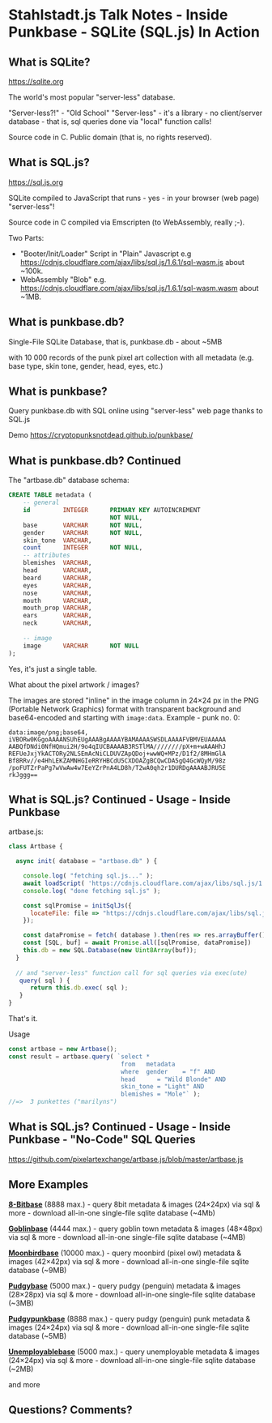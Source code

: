 # Stahlstadt.js  Talk Notes  - Inside Punkbase - SQLite (SQL.js) In Action

## What is SQLite?

<https://sqlite.org>

The world's most popular "server-less" database.  

"Server-less?!"  -  "Old School" "Server-less" - it's a library - no client/server database - 
that is,  sql queries done via "local" function calls!

Source code in C.  Public domain (that is, no rights reserved).





## What is SQL.js?

<https://sql.js.org>

SQLite compiled to JavaScript that runs - yes - in your browser (web page) "server-less"!  

Source code in C compiled via Emscripten (to WebAssembly, really ;-).

Two Parts:

- "Booter/Init/Loader" Script in "Plain" Javascript  e.g <https://cdnjs.cloudflare.com/ajax/libs/sql.js/1.6.1/sql-wasm.js> about ~100k.
- WebAssembly "Blob"  e.g. <https://cdnjs.cloudflare.com/ajax/libs/sql.js/1.6.1/sql-wasm.wasm> about ~1MB.


## What is punkbase.db?

Single-File SQLite Database, that is, punkbase.db - about ~5MB

with 10 000 records of the punk pixel art collection
with all metadata (e.g. base type, skin tone, gender, head, eyes, etc.)


## What is punkbase?

Query punkbase.db with SQL online using "server-less" web page 
thanks to SQL.js

Demo <https://cryptopunksnotdead.github.io/punkbase/>



## What is punkbase.db?  Continued

The "artbase.db" database schema:

```sql
CREATE TABLE metadata (
    -- general
    id         INTEGER      PRIMARY KEY AUTOINCREMENT
                            NOT NULL,
    base       VARCHAR      NOT NULL,
    gender     VARCHAR      NOT NULL,
    skin_tone  VARCHAR,
    count      INTEGER      NOT NULL,
    -- attributes
    blemishes  VARCHAR,
    head       VARCHAR,
    beard      VARCHAR,
    eyes       VARCHAR,
    nose       VARCHAR,
    mouth      VARCHAR,
    mouth_prop VARCHAR,
    ears       VARCHAR,
    neck       VARCHAR,
    
    -- image
    image      VARCHAR      NOT NULL
);
```

Yes, it's just a single table.


What about the pixel artwork / images? 

The images are stored "inline" 
in the image column in 24×24 px in the PNG (Portable Network Graphics) 
format with transparent background and base64-encoded
and starting with `image:data`. Example - punk no. 0:


```
data:image/png;base64,
iVBORw0KGgoAAAANSUhEUgAAABgAAAAYBAMAAAASWSDLAAAAFVBMVEUAAAAA
AABQfDNdi0NfHQmui2H/9o4qIUCBAAAAB3RSTlMA////////pX+m+wAAAHhJ
REFUeJxjYkACTORy2NLSEmAcNiCLDUVZApQDoj+wwWQ+MPz/D1f2/8MHmGlA
Bf8RRv//e4HhLEKZAMNHGIeRRYHBCdU5CXDOAZgBCQwCDA5gQ4GcWQyM/98z
/poFUTZrPaPg7wVwAw4w7EeYZrPnA4LD8h/T2wA0qh2r1DURDgAAAABJRU5E
rkJggg==
```



## What is SQL.js? Continued  - Usage - Inside Punkbase


artbase.js:

``` js
class Artbase {

  async init( database = "artbase.db" ) {

    console.log( "fetching sql.js..." );
    await loadScript( 'https://cdnjs.cloudflare.com/ajax/libs/sql.js/1.6.1/sql-wasm.js' );
    console.log( "done fetching sql.js" );

    const sqlPromise = initSqlJs({
      locateFile: file => "https://cdnjs.cloudflare.com/ajax/libs/sql.js/1.6.1/sql-wasm.wasm"
    });

    const dataPromise = fetch( database ).then(res => res.arrayBuffer());
    const [SQL, buf] = await Promise.all([sqlPromise, dataPromise])
    this.db = new SQL.Database(new Uint8Array(buf));
  }
  
  // and "server-less" function call for sql queries via exec(ute)
   query( sql ) {
      return this.db.exec( sql );
   }
}
```

That's it.


Usage

```js
const artbase = new Artbase();
const result = artbase.query( `select *
                               from   metadata
                               where  gender    = "f" AND
                               head      = "Wild Blonde" AND
                               skin_tone = "Light" AND
                               blemishes = "Mole"` );
//=>  3 punkettes ("marilyns")
```


  

## What is SQL.js? Continued  - Usage - Inside Punkbase  - "No-Code" SQL Queries

<https://github.com/pixelartexchange/artbase.js/blob/master/artbase.js>



## More Examples

[**8-Bitbase**](8bitbase) (8888 max.) - query 8bit metadata & images (24×24px) via sql & more - download all-in-one single-file sqlite database  (~4Mb)

[**Goblinbase**](goblinbase) (4444 max.)  - query goblin town metadata & images (48×48px) via sql & more - download all-in-one single-file sqlite database (~4MB)


[**Moonbirdbase**](moonbirdbase) (10000 max.)  - query moonbird (pixel owl) metadata & images (42×42px) via sql & more - download  all-in-one single-file sqlite database (~9MB)


[**Pudgybase**](pudgybase) (5000 max.) - query pudgy (penguin) metadata & images (28×28px) via sql & more - download all-in-one single-file sqlite database (~3MB)

[**Pudgypunkbase**](pudgypunkbase) (8888 max.) - query pudgy (penguin) punk metadata & images (24×24px) via sql & more - download all-in-one single-file sqlite database (~5MB)

[**Unemployablebase**](unemployablebase) (5000 max.) - query unemployable metadata & images (24×24px) via sql & more - download all-in-one single-file sqlite database  (~2MB)


and more



## Questions? Comments?

